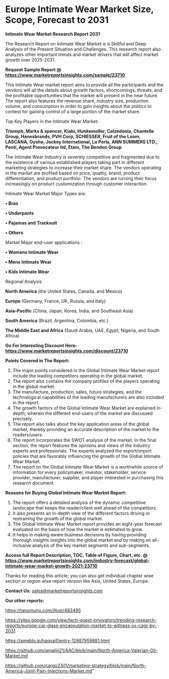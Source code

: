 # Europe Intimate Wear Market Size, Scope, Forecast to 2031

<strong>Intimate Wear Market Research Report 2031</strong>

The Research Report on Intimate Wear Market is a Skillful and Deep Analysis of the Present Situation and Challenges. This research report also analyzes other important trends and market drivers that will affect market growth over 2025-2031.

<strong>Request Sample Report @ <a href=https://www.marketreportsinsights.com/sample/23710>https://www.marketreportsinsights.com/sample/23710</a></strong>

This Intimate Wear market report aims to provide all the participants and the vendors will all the details about growth factors, shortcomings, threats, and the profitable opportunities that the market will present in the near future. The report also features the revenue share, industry size, production volume, and consumption in order to gain insights about the politics to contest for gaining control of a large portion of the market share.

Top Key Players in the Intimate Wear Market:

<strong>Triumph, Marks & spencer, Kiabi, Hunkemoller, Calzedonia, Chantelle Group, Hanesbrands, PVH Corp, SCHIESSER, Fruit of the Loom, LASCANA, Oysho, Jockey International, La Perla, ANN SUMMERS LTD., Penti, Agent Provocateur ltd, Etam, The Bendon Group</strong>

The Intimate Wear Industry is severely competitive and fragmented due to the existence of various established players taking part in different marketing strategies to increase their market share. The vendors operating in the market are profiled based on price, quality, brand, product differentiation, and product portfolio. The vendors are turning their focus increasingly on product customization through customer interaction.

Intimate Wear Market Major Types are:

<strong>• Bras

• Underpants

• Pajamas and Tracksuit

• Others</strong>

Market Major end-user applications :

<strong>• Womens Intimate Wear

• Mens Intimate Wear

• Kids Intimate Wear</strong>

Regional Analysis

</u><strong><b>North America</b></strong> (the United States, Canada, and Mexico)

<strong><b>Europe </b></strong>(Germany, France, UK, Russia, and Italy)

<strong><b>Asia-Pacific</b></strong> (China, Japan, Korea, India, and Southeast Asia)

<strong><b>South America</b></strong> (Brazil, Argentina, Colombia, etc.)

<strong><b>The Middle East and Africa</b></strong> (Saudi Arabia, UAE, Egypt, Nigeria, and South Africa)

<strong>Go For Interesting Discount Here: <a href=https://www.marketreportsinsights.com/discount/23710>https://www.marketreportsinsights.com/discount/23710</a></strong>

<strong>Points Covered in The Report:</strong>
<ol>
  <li>The major points considered in the Global Intimate Wear Market report include the leading competitors operating in the global market.</li>
  <li>The report also contains the company profiles of the players operating in the global market.</li>
  <li>The manufacture, production, sales, future strategies, and the technological capabilities of the leading manufacturers are also included in the report.</li>
  <li>The growth factors of the Global Intimate Wear Market are explained in-depth, wherein the different end-users of the market are discussed precisely.</li>
  <li>The report also talks about the key application areas of the global market, thereby providing an accurate description of the market to the readers/users.</li>
  <li>The report incorporates the SWOT analysis of the market. In the final section, the report features the opinions and views of the industry experts and professionals. The experts analyzed the export/import policies that are favorably influencing the growth of the Global Intimate Wear Market.</li>
  <li>The report on the Global Intimate Wear Market is a worthwhile source of information for every policymaker, investor, stakeholder, service provider, manufacturer, supplier, and player interested in purchasing this research document.</li>
</ol>
<strong>Reasons for Buying Global Intimate Wear Market Report:</strong>

<ol>
  <li>The report offers a detailed analysis of the dynamic competitive landscape that keeps the reader/client well ahead of the competitors.</li>
  <li>It also presents an in-depth view of the different factors driving or restraining the growth of the global market.</li>
  <li>The Global Intimate Wear Market report provides an eight-year forecast evaluated on the basis of how the market is estimated to grow.</li>
  <li>It helps in making aware business decisions by having providing thorough insights insights into the global market and by making an all-inclusive analysis of the key market segments and sub-segments.</li>
</ol>
<strong>Access full Report Description, TOC, Table of Figure, Chart, etc. @ <a href=https://www.marketreportsinsights.com/industry-forecast/global-intimate-wear-market-growth-2021-23710>https://www.marketreportsinsights.com/industry-forecast/global-intimate-wear-market-growth-2021-23710</a></strong>


Thanks for reading this article; you can also get individual chapter wise section or region wise report version like Asia, United States, Europe.

<strong>Contact Us:</strong>
sales@marketreportsinsights.com

<strong>Our other reports:</strong>

<a href=https://tanomuno.com/illust/483495>https://tanomuno.com/illust/483495</a>

<a href=https://sites.google.com/view/tech-quest-innovators/trending-research-reports/europe-car-glass-encapsulation-market-to-witness-xx-cagr-by-2031>https://sites.google.com/view/tech-quest-innovators/trending-research-reports/europe-car-glass-encapsulation-market-to-witness-xx-cagr-by-2031</a>

<a href=https://ameblo.jp/haqsaif/entry-12887959881.html>https://ameblo.jp/haqsaif/entry-12887959881.html</a>

<a href=https://github.com/anjaliiii21/AAC/blob/main/North-America-Valerian-Oil-Market.md>https://github.com/anjaliiii21/AAC/blob/main/North-America-Valerian-Oil-Market.md</a>

<a href=https://github.com/cargo2301/marketing-strategy/blob/main/North-America-Joint-Pain-Injections-Market.md>https://github.com/cargo2301/marketing-strategy/blob/main/North-America-Joint-Pain-Injections-Market.md</a>"
